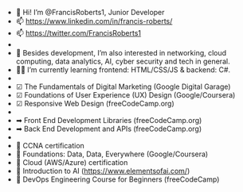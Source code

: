- 👋 Hi! I’m @FrancisRoberts1, Junior Developer
- 📫 https://www.linkedin.com/in/francis-roberts/
- 📫 https://twitter.com/FrancisRoberts1
- 
- 👀 Besides development, I’m also interested in networking, cloud computing, data analytics, AI, cyber security and tech in general.
- 👨‍🎓 I’m currently learning frontend: HTML/CSS/JS & backend: C#.
- 
- ☑ The Fundamentals of Digital Marketing (Google Digital Garage)
- ☑ Foundations of User Experience (UX) Design (Google/Coursera)
- ☑ Responsive Web Design (freeCodeCamp.org)
- 
- ➡ Front End Development Libraries (freeCodeCamp.org)
- ➡ Back End Development and APIs (freeCodeCamp.org)
- 
- 🎯 CCNA certification
- 🎯 Foundations: Data, Data, Everywhere (Google/Coursera)
- 🎯 Cloud (AWS/Azure) certification
- 🎯 Introduction to AI (https://www.elementsofai.com/)
- 🎯 DevOps Engineering Course for Beginners (freeCodeCamp)

<!---
FrancisRoberts1/FrancisRoberts1 is a ✨ special ✨ repository because its `README.md` (this file) appears on your GitHub profile.
You can click the Preview link to take a look at your changes.
--->
